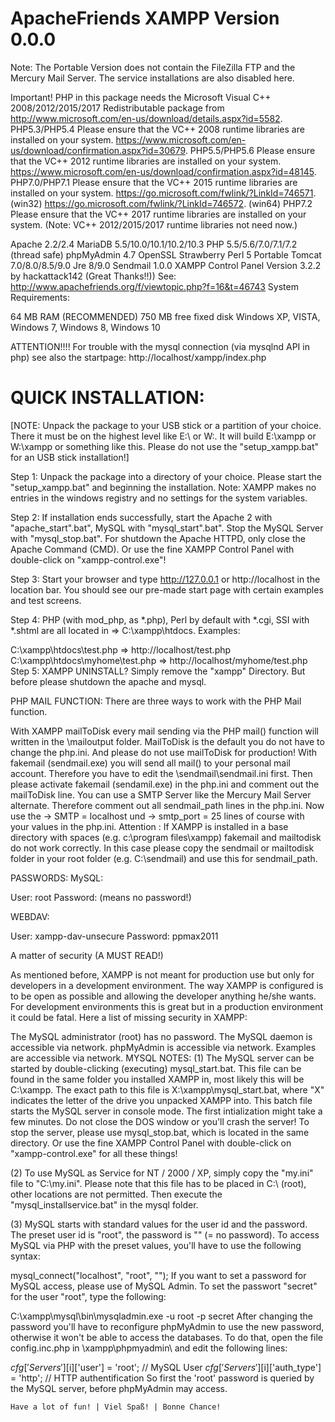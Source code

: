 ApacheFriends XAMPP Version 0.0.0
===================================
Note: The Portable Version does not contain the FileZilla FTP and the Mercury Mail Server. The service installations are also disabled here.

Important! PHP in this package needs the Microsoft Visual C++ 2008/2012/2015/2017 Redistributable package from http://www.microsoft.com/en-us/download/details.aspx?id=5582. PHP5.3/PHP5.4 Please ensure that the VC++ 2008 runtime libraries are installed on your system. https://www.microsoft.com/en-us/download/confirmation.aspx?id=30679. PHP5.5/PHP5.6 Please ensure that the VC++ 2012 runtime libraries are installed on your system. https://www.microsoft.com/en-us/download/confirmation.aspx?id=48145. PHP7.0/PHP7.1 Please ensure that the VC++ 2015 runtime libraries are installed on your system. https://go.microsoft.com/fwlink/?LinkId=746571. (win32) https://go.microsoft.com/fwlink/?LinkId=746572. (win64) PHP7.2 Please ensure that the VC++ 2017 runtime libraries are installed on your system. (Note: VC++ 2012/2015/2017 runtime libraries not need now.)

Apache 2.2/2.4
MariaDB 5.5/10.0/10.1/10.2/10.3
PHP 5.5/5.6/7.0/7.1/7.2 (thread safe)
phpMyAdmin 4.7
OpenSSL
Strawberry Perl 5 Portable
Tomcat 7.0/8.0/8.5/9.0
Jre 8/9.0
Sendmail 1.0.0
XAMPP Control Panel Version 3.2.2 by hackattack142 (Great Thanks!!)) See: http://www.apachefriends.org/f/viewtopic.php?f=16&t=46743
System Requirements:

64 MB RAM (RECOMMENDED)
750 MB free fixed disk
Windows XP, VISTA, Windows 7, Windows 8, Windows 10

ATTENTION!!!!
For trouble with the mysql connection (via mysqlnd API in php) see also the startpage: http://localhost/xampp/index.php

QUICK INSTALLATION:
====================
[NOTE: Unpack the package to your USB stick or a partition of your choice. There it must be on the highest level like E:\ or W:. It will build E:\xampp or W:\xampp or something like this. Please do not use the "setup_xampp.bat" for an USB stick installation!]

Step 1: Unpack the package into a directory of your choice. Please start the "setup_xampp.bat" and beginning the installation. Note: XAMPP makes no entries in the windows registry and no settings for the system variables.

Step 2: If installation ends successfully, start the Apache 2 with "apache_start".bat", MySQL with "mysql_start".bat". Stop the MySQL Server with "mysql_stop.bat". For shutdown the Apache HTTPD, only close the Apache Command (CMD). Or use the fine XAMPP Control Panel with double-click on "xampp-control.exe"!

Step 3: Start your browser and type http://127.0.0.1 or http://localhost in the location bar. You should see our pre-made start page with certain examples and test screens.

Step 4: PHP (with mod_php, as *.php), Perl by default with *.cgi, SSI with *.shtml are all located in => C:\xampp\htdocs. Examples:

C:\xampp\htdocs\test.php => http://localhost/test.php
C:\xampp\htdocs\myhome\test.php => http://localhost/myhome/test.php
Step 5: XAMPP UNINSTALL? Simply remove the "xampp" Directory. But before please shutdown the apache and mysql.

PHP MAIL FUNCTION:
There are three ways to work with the PHP Mail function.

With XAMPP mailToDisk every mail sending via the PHP mail() function will written in the \mailoutput folder. MailToDisk is the default you do not have to change the php.ini. And please do not use mailToDisk for production!
With fakemail (sendmail.exe) you will send all mail() to your personal mail account. Therefore you have to edit the \sendmail\sendmail.ini first. Then please activate fakemail (sendamil.exe) in the php.ini and comment out the mailToDisk line.
You can use a SMTP Server like the Mercury Mail Server alternate. Therefore comment out all sendmail_path lines in the php.ini. Now use the -> SMTP = localhost und -> smtp_port = 25 lines of course with your values in the php.ini.
Attention : If XAMPP is installed in a base directory with spaces (e.g. c:\program files\xampp) fakemail and mailtodisk do not work correctly. In this case please copy the sendmail or mailtodisk folder in your root folder (e.g. C:\sendmail) and use this for sendmail_path.

PASSWORDS:
MySQL:

User: root Password: (means no password!)

WEBDAV:

User: xampp-dav-unsecure Password: ppmax2011

A matter of security (A MUST READ!)

As mentioned before, XAMPP is not meant for production use but only for developers in a development environment. The way XAMPP is configured is to be open as possible and allowing the developer anything he/she wants. For development environments this is great but in a production environment it could be fatal. Here a list of missing security in XAMPP:

The MySQL administrator (root) has no password.
The MySQL daemon is accessible via network.
phpMyAdmin is accessible via network.
Examples are accessible via network.
MYSQL NOTES:
(1) The MySQL server can be started by double-clicking (executing) mysql_start.bat. This file can be found in the same folder you installed XAMPP in, most likely this will be C:\xampp. The exact path to this file is X:\xampp\mysql_start.bat, where "X" indicates the letter of the drive you unpacked XAMPP into. This batch file starts the MySQL server in console mode. The first intialization might take a few minutes. Do not close the DOS window or you'll crash the server! To stop the server, please use mysql_stop.bat, which is located in the same directory. Or use the fine XAMPP Control Panel with double-click on "xampp-control.exe" for all these things!

(2) To use MySQL as Service for NT / 2000 / XP, simply copy the "my.ini" file to "C:\my.ini". Please note that this file has to be placed in C:\ (root), other locations are not permitted. Then execute the "mysql_installservice.bat" in the mysql folder.

(3) MySQL starts with standard values for the user id and the password. The preset user id is "root", the password is "" (= no password). To access MySQL via PHP with the preset values, you'll have to use the following syntax:

mysql_connect("localhost", "root", "");
If you want to set a password for MySQL access, please use of MySQL Admin. To set the passwort "secret" for the user "root", type the following:

C:\xampp\mysql\bin\mysqladmin.exe -u root -p secret
After changing the password you'll have to reconfigure phpMyAdmin to use the new password, otherwise it won't be able to access the databases. To do that, open the file config.inc.php in \xampp\phpmyadmin\ and edit the following lines:

$cfg['Servers'][$i]['user']            = 'root';   // MySQL User
$cfg['Servers'][$i]['auth_type']       = 'http';   // HTTP authentification
So first the 'root' password is queried by the MySQL server, before phpMyAdmin may access.

	Have a lot of fun! | Viel Spaß! | Bonne Chance!